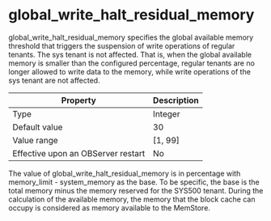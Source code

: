 global_write_halt_residual_memory
======================================================

global_write_halt_residual_memory specifies the global available memory threshold that triggers the suspension of write operations of regular tenants. The sys tenant is not affected. That is, when the global available memory is smaller than the configured percentage, regular tenants are no longer allowed to write data to the memory, while write operations of the sys tenant are not affected.


| **Property** | **Description** |
|------------------|-----------|
| Type | Integer |
| Default value | 30 |
| Value range | \[1, 99\] |
| Effective upon an OBServer restart | No |



The value of global_write_halt_residual_memory is in percentage with memory_limit - system_memory as the base. To be specific, the base is the total memory minus the memory reserved for the SYS500 tenant. During the calculation of the available memory, the memory that the block cache can occupy is considered as memory available to the MemStore.

